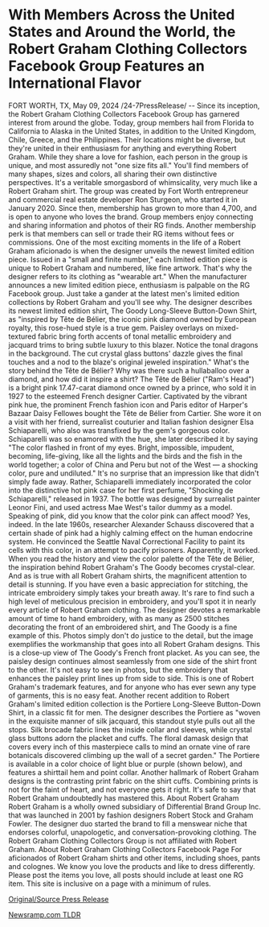 # With Members Across the United States and Around the World, the Robert Graham Clothing Collectors Facebook Group Features an International Flavor

FORT WORTH, TX, May 09, 2024 /24-7PressRelease/ -- Since its inception, the Robert Graham Clothing Collectors Facebook Group has garnered interest from around the globe. Today, group members hail from Florida to California to Alaska in the United States, in addition to the United Kingdom, Chile, Greece, and the Philippines. Their locations might be diverse, but they're united in their enthusiasm for anything and everything Robert Graham.  While they share a love for fashion, each person in the group is unique, and most assuredly not "one size fits all." You'll find members of many shapes, sizes and colors, all sharing their own distinctive perspectives. It's a veritable smorgasbord of whimsicality, very much like a Robert Graham shirt.  The group was created by Fort Worth entrepreneur and commercial real estate developer Ron Sturgeon, who started it in January 2020. Since then, membership has grown to more than 4,700, and is open to anyone who loves the brand. Group members enjoy connecting and sharing information and photos of their RG finds. Another membership perk is that members can sell or trade their RG items without fees or commissions.   One of the most exciting moments in the life of a Robert Graham aficionado is when the designer unveils the newest limited edition piece. Issued in a "small and finite number," each limited edition piece is unique to Robert Graham and numbered, like fine artwork. That's why the designer refers to its clothing as "wearable art." When the manufacturer announces a new limited edition piece, enthusiasm is palpable on the RG Facebook group. Just take a gander at the latest men's limited edition collections by Robert Graham and you'll see why.  The designer describes its newest limited edition shirt, The Goody Long-Sleeve Button-Down Shirt, as "inspired by Tête de Bélier, the iconic pink diamond owned by European royalty, this rose-hued style is a true gem. Paisley overlays on mixed-textured fabric bring forth accents of tonal metallic embroidery and jacquard trims to bring subtle luxury to this blazer. Notice the tonal dragons in the background. The cut crystal glass buttons' dazzle gives the final touches and a nod to the blaze's original jeweled inspiration."  What's the story behind the Tête de Bélier? Why was there such a hullaballoo over a diamond, and how did it inspire a shirt?   The Tête de Bélier ("Ram's Head") is a bright pink 17.47-carat diamond once owned by a prince, who sold it in 1927 to the esteemed French designer Cartier. Captivated by the vibrant pink hue, the prominent French fashion icon and Paris editor of Harper's Bazaar Daisy Fellowes bought the Tête de Bélier from Cartier. She wore it on a visit with her friend, surrealist couturier and Italian fashion designer Elsa Schiaparelli, who also was transfixed by the gem's gorgeous color.   Schiaparelli was so enamored with the hue, she later described it by saying "The color flashed in front of my eyes. Bright, impossible, impudent, becoming, life-giving, like all the lights and the birds and the fish in the world together; a color of China and Peru but not of the West –– a shocking color, pure and undiluted."  It's no surprise that an impression like that didn't simply fade away. Rather, Schiaparelli immediately incorporated the color into the distinctive hot pink case for her first perfume, "Shocking de Schiaparelli," released in 1937. The bottle was designed by surrealist painter Leonor Fini, and used actress Mae West's tailor dummy as a model.  Speaking of pink, did you know that the color pink can affect mood? Yes, indeed. In the late 1960s, researcher Alexander Schauss discovered that a certain shade of pink had a highly calming effect on the human endocrine system. He convinced the Seattle Naval Correctional Facility to paint its cells with this color, in an attempt to pacify prisoners. Apparently, it worked.  When you read the history and view the color palette of the Tête de Bélier, the inspiration behind Robert Graham's The Goody becomes crystal-clear. And as is true with all Robert Graham shirts, the magnificent attention to detail is stunning. If you have even a basic appreciation for stitching, the intricate embroidery simply takes your breath away. It's rare to find such a high level of meticulous precision in embroidery, and you'll spot it in nearly every article of Robert Graham clothing. The designer devotes a remarkable amount of time to hand embroidery, with as many as 2500 stitches decorating the front of an embroidered shirt, and The Goody is a fine example of this.  Photos simply don't do justice to the detail, but the image exemplifies the workmanship that goes into all Robert Graham designs. This is a close-up view of The Goody's French front placket. As you can see, the paisley design continues almost seamlessly from one side of the shirt front to the other. It's not easy to see in photos, but the embroidery that enhances the paisley print lines up from side to side. This is one of Robert Graham's trademark features, and for anyone who has ever sewn any type of garments, this is no easy feat.  Another recent addition to Robert Graham's limited edition collection is the Portiere Long-Sleeve Button-Down Shirt, in a classic fit for men. The designer describes the Portiere as "woven in the exquisite manner of silk jacquard, this standout style pulls out all the stops. Silk brocade fabric lines the inside collar and sleeves, while crystal glass buttons adorn the placket and cuffs. The floral damask design that covers every inch of this masterpiece calls to mind an ornate vine of rare botanicals discovered climbing up the wall of a secret garden."  The Portiere is available in a color choice of light blue or purple (shown below), and features a shirttail hem and point collar. Another hallmark of Robert Graham designs is the contrasting print fabric on the shirt cuffs. Combining prints is not for the faint of heart, and not everyone gets it right. It's safe to say that Robert Graham undoubtedly has mastered this.  About Robert Graham Robert Graham is a wholly owned subsidiary of Differential Brand Group Inc. that was launched in 2001 by fashion designers Robert Stock and Graham Fowler. The designer duo started the brand to fill a menswear niche that endorses colorful, unapologetic, and conversation-provoking clothing. The Robert Graham Clothing Collectors Group is not affiliated with Robert Graham.  About Robert Graham Clothing Collectors Facebook Page For aficionados of Robert Graham shirts and other items, including shoes, pants and colognes. We know you love the products and like to dress differently. Please post the items you love, all posts should include at least one RG item. This site is inclusive on a page with a minimum of rules. 

[Original/Source Press Release](https://newlive.24-7pressrelease.com/press-release/509794/with-members-across-the-united-states-and-around-the-world-the-robert-graham-clothing-collectors-facebook-group-features-an-international-flavor) 

[Newsramp.com TLDR](https://newsramp.com/None) 
